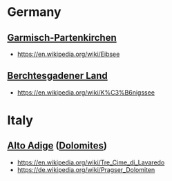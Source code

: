 # Germany

## [Garmisch-Partenkirchen](https://en.wikipedia.org/wiki/Garmisch-Partenkirchen)

- https://en.wikipedia.org/wiki/Eibsee

## [Berchtesgadener Land](https://en.wikipedia.org/wiki/Berchtesgadener_Land)

- https://en.wikipedia.org/wiki/K%C3%B6nigssee


# Italy
## [Alto Adige](https://en.wikipedia.org/wiki/South_Tyrol) ([Dolomites](https://en.wikipedia.org/wiki/Dolomites))

- https://en.wikipedia.org/wiki/Tre_Cime_di_Lavaredo
- https://de.wikipedia.org/wiki/Pragser_Dolomiten

